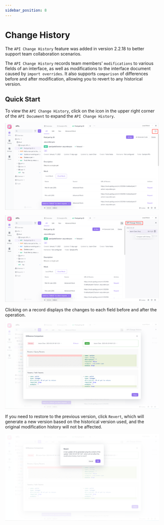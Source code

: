 ```yaml
---
sidebar_position: 8
---
```


# Change History

The `API Change History` feature was added in version 2.2.18 to better support team collaboration scenarios.

The `API Change History` records team members' `modifications` to various fields of an interface, as well as modifications to the interface document caused by `import overrides`. It also supports `comparison` of differences before and after modification, allowing you to revert to any historical version.

## Quick Start

To view the `API Change History`, click on the icon in the upper right corner of the `API Document` to expand the `API Change History`. 

![adada](./images/api-change-history.png)

![adada](./images/api-change-records.png)



Clicking on a record displays the changes to each field before and after the operation.

![adada](./images/different-version-comparison.png)

If you need to restore to the previous version, click `Revert`, which will generate a new version based on the historical version used, and the original modification history will not be affected.

![adada](./images/restore-to-previous-version.png)

